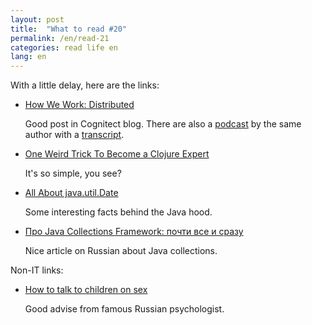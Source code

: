 ```yaml
---
layout: post
title:  "What to read #20"
permalink: /en/read-21
categories: read life en
lang: en
---
```


[podcast]:http://blog.cognitect.com/cognicast/104
[transcript]:http://blog.cognitect.com/cognicast-transcripts/104

With a little delay, here are the links:

- [How We Work: Distributed](http://blog.cognitect.com/blog/2016/11/14/works-on-my-machine-how-we-work-distributed)

  Good post in Cognitect blog. There are also a [podcast][podcast] by the same
  author with a [transcript][transcript].

- [One Weird Trick To Become a Clojure Expert](http://realworldclojure.com/one-weird-trick/)

  It's so simple, you see?

- [All About java.util.Date](https://codeblog.jonskeet.uk/2017/04/23/all-about-java-util-date/)

  Some interesting facts behind the Java hood.

- [Про Java Collections Framework: почти все и сразу](http://proft.me/2017/04/10/pro-java-collections-framework-pochti-vse-i-srazu/)

  Nice article on Russian about Java collections.

Non-IT links:

- [How to talk to children on sex](http://sexprosvet.me/conversationaboutsex)

  Good advise from famous Russian psychologist.
